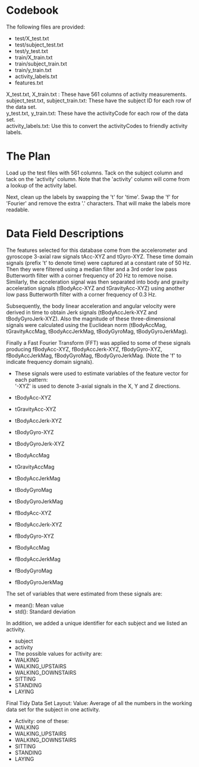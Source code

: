 Codebook
=================
The following files are provided:
* test/X_test.txt
* test/subject_test.txt
* test/y_test.txt
* train/X_train.txt
* train/subject_train.txt
* train/y_train.txt
* activity_labels.txt
* features.txt

X_test.txt, X_train.txt : These have 561 columns of activity measurements.  
subject_test.txt, subject_train.txt: These have the subject ID for each row of the data set.  
y_test.txt, y_train.txt: These have the activityCode for each row of the data set.  
activity_labels.txt: Use this to convert the activityCodes to friendly activity labels.  

The Plan
====================
Load up the test files with 561 columns.
Tack on the subject column and tack on the 'activity' column.
Note that the 'activity' column will come from a lookup of the activity label.

Next, clean up the labels by swapping the 't' for 'time'.
Swap the 'f' for 'Fourier' and remove the extra '.' characters.
That will make the labels more readable.

Data Field Descriptions
====================
The features selected for this database come from the accelerometer and gyroscope 3-axial raw signals tAcc-XYZ and tGyro-XYZ. These time domain signals (prefix 't' to denote time) were captured at a constant rate of 50 Hz. Then they were filtered using a median filter and a 3rd order low pass Butterworth filter with a corner frequency of 20 Hz to remove noise. Similarly, the acceleration signal was then separated into body and gravity acceleration signals (tBodyAcc-XYZ and tGravityAcc-XYZ) using another low pass Butterworth filter with a corner frequency of 0.3 Hz. 

Subsequently, the body linear acceleration and angular velocity were derived in time to obtain Jerk signals (tBodyAccJerk-XYZ and tBodyGyroJerk-XYZ). Also the magnitude of these three-dimensional signals were calculated using the Euclidean norm (tBodyAccMag, tGravityAccMag, tBodyAccJerkMag, tBodyGyroMag, tBodyGyroJerkMag). 

Finally a Fast Fourier Transform (FFT) was applied to some of these signals producing fBodyAcc-XYZ, fBodyAccJerk-XYZ, fBodyGyro-XYZ, fBodyAccJerkMag, fBodyGyroMag, fBodyGyroJerkMag. (Note the 'f' to indicate frequency domain signals). 

* These signals were used to estimate variables of the feature vector for each pattern:  
'-XYZ' is used to denote 3-axial signals in the X, Y and Z directions.

* tBodyAcc-XYZ
* tGravityAcc-XYZ
* tBodyAccJerk-XYZ
* tBodyGyro-XYZ
* tBodyGyroJerk-XYZ
* tBodyAccMag
* tGravityAccMag
* tBodyAccJerkMag
* tBodyGyroMag
* tBodyGyroJerkMag
* fBodyAcc-XYZ
* fBodyAccJerk-XYZ
* fBodyGyro-XYZ
* fBodyAccMag
* fBodyAccJerkMag
* fBodyGyroMag
* fBodyGyroJerkMag

The set of variables that were estimated from these signals are: 
* mean(): Mean value
* std(): Standard deviation

In addition, we added a unique identifier for each subject and we listed an activity.
* subject
* activity
* The possible values for activity are:
 * WALKING
 * WALKING_UPSTAIRS
 * WALKING_DOWNSTAIRS
 * SITTING
 * STANDING
 * LAYING

Final Tidy Data Set Layout:
Value: Average of all the numbers in the working data set for the subject in one activity.
* Activity: one of these:
 * WALKING
 * WALKING_UPSTAIRS
 * WALKING_DOWNSTAIRS
 * SITTING
 * STANDING
 * LAYING
